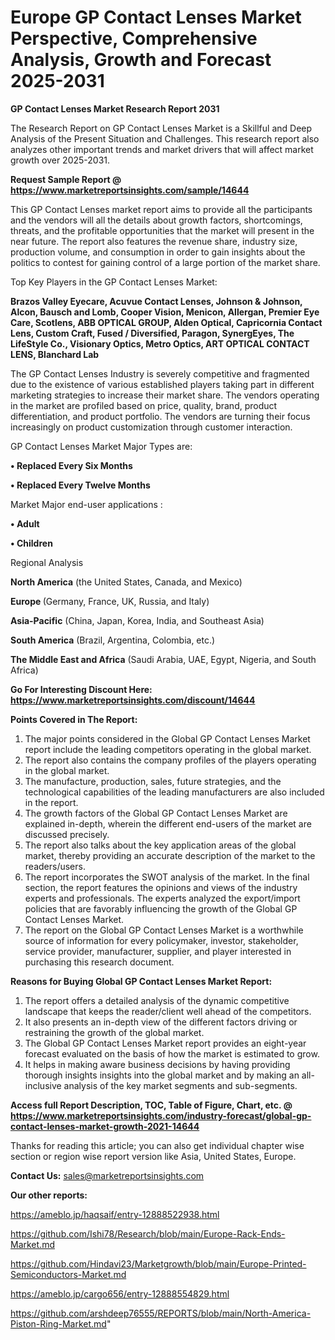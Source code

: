  # Europe GP Contact Lenses Market Perspective, Comprehensive Analysis, Growth and Forecast 2025-2031

<strong>GP Contact Lenses Market Research Report 2031</strong>

The Research Report on GP Contact Lenses Market is a Skillful and Deep Analysis of the Present Situation and Challenges. This research report also analyzes other important trends and market drivers that will affect market growth over 2025-2031.

<strong>Request Sample Report @ <a href=https://www.marketreportsinsights.com/sample/14644>https://www.marketreportsinsights.com/sample/14644</a></strong>

This GP Contact Lenses market report aims to provide all the participants and the vendors will all the details about growth factors, shortcomings, threats, and the profitable opportunities that the market will present in the near future. The report also features the revenue share, industry size, production volume, and consumption in order to gain insights about the politics to contest for gaining control of a large portion of the market share.

Top Key Players in the GP Contact Lenses Market:

<strong>Brazos Valley Eyecare, Acuvue Contact Lenses, Johnson & Johnson, Alcon, Bausch and Lomb, Cooper Vision, Menicon, Allergan, Premier Eye Care, Scotlens, ABB OPTICAL GROUP, Alden Optical, Capricornia Contact Lens, Custom Craft, Fused / Diversified, Paragon, SynergEyes, The LifeStyle Co., Visionary Optics, Metro Optics, ART OPTICAL CONTACT LENS, Blanchard Lab</strong>

The GP Contact Lenses Industry is severely competitive and fragmented due to the existence of various established players taking part in different marketing strategies to increase their market share. The vendors operating in the market are profiled based on price, quality, brand, product differentiation, and product portfolio. The vendors are turning their focus increasingly on product customization through customer interaction.

GP Contact Lenses Market Major Types are:

<strong>• Replaced Every Six Months

• Replaced Every Twelve Months</strong>

Market Major end-user applications :

<strong>• Adult

• Children</strong>

Regional Analysis

</u><strong><b>North America</b></strong> (the United States, Canada, and Mexico)

<strong><b>Europe </b></strong>(Germany, France, UK, Russia, and Italy)

<strong><b>Asia-Pacific</b></strong> (China, Japan, Korea, India, and Southeast Asia)

<strong><b>South America</b></strong> (Brazil, Argentina, Colombia, etc.)

<strong><b>The Middle East and Africa</b></strong> (Saudi Arabia, UAE, Egypt, Nigeria, and South Africa)

<strong>Go For Interesting Discount Here: <a href=https://www.marketreportsinsights.com/discount/14644>https://www.marketreportsinsights.com/discount/14644</a></strong>

<strong>Points Covered in The Report:</strong>
<ol>
  <li>The major points considered in the Global GP Contact Lenses Market report include the leading competitors operating in the global market.</li>
  <li>The report also contains the company profiles of the players operating in the global market.</li>
  <li>The manufacture, production, sales, future strategies, and the technological capabilities of the leading manufacturers are also included in the report.</li>
  <li>The growth factors of the Global GP Contact Lenses Market are explained in-depth, wherein the different end-users of the market are discussed precisely.</li>
  <li>The report also talks about the key application areas of the global market, thereby providing an accurate description of the market to the readers/users.</li>
  <li>The report incorporates the SWOT analysis of the market. In the final section, the report features the opinions and views of the industry experts and professionals. The experts analyzed the export/import policies that are favorably influencing the growth of the Global GP Contact Lenses Market.</li>
  <li>The report on the Global GP Contact Lenses Market is a worthwhile source of information for every policymaker, investor, stakeholder, service provider, manufacturer, supplier, and player interested in purchasing this research document.</li>
</ol>
<strong>Reasons for Buying Global GP Contact Lenses Market Report:</strong>

<ol>
  <li>The report offers a detailed analysis of the dynamic competitive landscape that keeps the reader/client well ahead of the competitors.</li>
  <li>It also presents an in-depth view of the different factors driving or restraining the growth of the global market.</li>
  <li>The Global GP Contact Lenses Market report provides an eight-year forecast evaluated on the basis of how the market is estimated to grow.</li>
  <li>It helps in making aware business decisions by having providing thorough insights insights into the global market and by making an all-inclusive analysis of the key market segments and sub-segments.</li>
</ol>
<strong>Access full Report Description, TOC, Table of Figure, Chart, etc. @ <a href=https://www.marketreportsinsights.com/industry-forecast/global-gp-contact-lenses-market-growth-2021-14644>https://www.marketreportsinsights.com/industry-forecast/global-gp-contact-lenses-market-growth-2021-14644</a></strong>


Thanks for reading this article; you can also get individual chapter wise section or region wise report version like Asia, United States, Europe.

<strong>Contact Us:</strong>
sales@marketreportsinsights.com

<strong>Our other reports:</strong>

<a href=https://ameblo.jp/haqsaif/entry-12888522938.html>https://ameblo.jp/haqsaif/entry-12888522938.html</a>

<a href=https://github.com/Ishi78/Research/blob/main/Europe-Rack-Ends-Market.md>https://github.com/Ishi78/Research/blob/main/Europe-Rack-Ends-Market.md</a>

<a href=https://github.com/Hindavi23/Marketgrowth/blob/main/Europe-Printed-Semiconductors-Market.md>https://github.com/Hindavi23/Marketgrowth/blob/main/Europe-Printed-Semiconductors-Market.md</a>

<a href=https://ameblo.jp/cargo656/entry-12888554829.html>https://ameblo.jp/cargo656/entry-12888554829.html</a>

<a href=https://github.com/arshdeep76555/REPORTS/blob/main/North-America-Piston-Ring-Market.md>https://github.com/arshdeep76555/REPORTS/blob/main/North-America-Piston-Ring-Market.md</a>"

